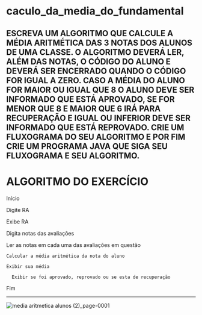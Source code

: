 # caculo_da_media_do_fundamental
ESCREVA UM ALGORITMO QUE CALCULE A MÉDIA ARITMÉTICA DAS 3 NOTAS DOS ALUNOS DE UMA CLASSE. O ALGORITMO DEVERÁ LER, ALÉM DAS NOTAS, O CÓDIGO DO ALUNO E DEVERÁ SER ENCERRADO QUANDO O CÓDIGO FOR IGUAL A ZERO. CASO A MÉDIA DO ALUNO FOR MAIOR OU IGUAL QUE 8 O ALUNO DEVE SER INFORMADO QUE ESTÁ APROVADO, SE FOR MENOR QUE 8 E MAIOR QUE 6 IRÁ PARA RECUPERAÇÃO E IGUAL OU INFERIOR DEVE SER INFORMADO QUE ESTÁ REPROVADO.  CRIE UM FLUXOGRAMA DO SEU ALGORITMO E POR FIM CRIE UM PROGRAMA JAVA QUE SIGA SEU FLUXOGRAMA E SEU ALGORITMO.
------------------------------------------------------
# ALGORITMO DO EXERCÍCIO

Início

Digite RA

Exibe RA

Digita notas das avaliações

Ler as notas em cada uma das avaliações em questão

	Calcular a média aritmética da nota do aluno
	
	Exibir sua média
	
      Exibir se foi aprovado, reprovado ou se esta de recuperação  


Fim


--------------------------------------------------------
![media aritmetica alunos (2)_page-0001](https://user-images.githubusercontent.com/103973688/168702450-138c3f29-9f7b-44f8-bc95-3d31a3a10020.jpg)
